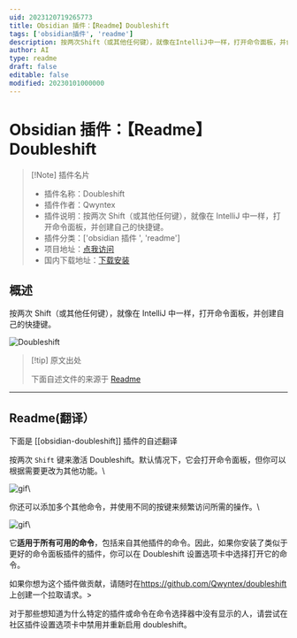 ```yaml
---
uid: 2023120719265773
title: Obsidian 插件：【Readme】Doubleshift
tags: ['obsidian插件', 'readme']
description: 按两次Shift（或其他任何键），就像在IntelliJ中一样，打开命令面板，并创建自己的快捷键。
author: AI
type: readme
draft: false
editable: false
modified: 20230101000000
---
```


# Obsidian 插件：【Readme】Doubleshift

> [!Note] 插件名片
> - 插件名称：Doubleshift
> - 插件作者：Qwyntex
> - 插件说明：按两次 Shift（或其他任何键），就像在 IntelliJ 中一样，打开命令面板，并创建自己的快捷键。
> - 插件分类：['obsidian 插件 ', 'readme']
> - 项目地址：[点我访问](https://github.com/Qwyntex/doubleshift)
> - 国内下载地址：[下载安装](https://pkmer.cn/products/plugin/pluginMarket/?obsidian-doubleshift)

## 概述

按两次 Shift（或其他任何键），就像在 IntelliJ 中一样，打开命令面板，并创建自己的快捷键。

![Doubleshift](https://cdn.pkmer.cn/covers/obsidian-doubleshift_new.gif)

> [!tip] 原文出处
>
>下面自述文件的来源于 [Readme](https://ghproxy.net/https://raw.githubusercontent.com/Qwyntex/doubleshift/master/README.md)
>

---

## Readme(翻译）

下面是 [[obsidian-doubleshift]] 插件的自述翻译

按两次 `Shift` 键来激活 Doubleshift。默认情况下，它会打开命令面板，但你可以根据需要更改为其他功能。\

![gif](https://cdn.pkmer.cn/covers/obsidian-doubleshift_1_0.gif)\

你还可以添加多个其他命令，并使用不同的按键来频繁访问所需的操作。\

![gif](https://cdn.pkmer.cn/covers/obsidian-doubleshift_1_1.gif)\

它**适用于所有可用的命令**，包括来自其他插件的命令。因此，如果你安装了类似于更好的命令面板插件的插件，你可以在 Doubleshift 设置选项卡中选择打开它的命令。

如果你想为这个插件做贡献，请随时在<https://github.com/Qwyntex/doubleshift> 上创建一个拉取请求。>

对于那些想知道为什么特定的插件或命令在命令选择器中没有显示的人，请尝试在社区插件设置选项卡中禁用并重新启用 doubleshift。
